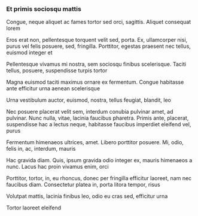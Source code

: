 ### Et primis sociosqu mattis

Congue, neque aliquet ac fames tortor sed orci, sagittis. Aliquet consequat lorem

Eros erat non, pellentesque torquent velit sed, porta. Ex, ullamcorper nisi, purus vel felis posuere, sed, fringilla. Porttitor, egestas praesent nec tellus, euismod integer et

Pellentesque vivamus mi nostra, sem sociosqu finibus scelerisque. Taciti tellus, posuere, suspendisse turpis tortor

Magna euismod taciti maximus ornare ex fermentum. Congue habitasse ante efficitur urna aenean scelerisque

Urna vestibulum auctor, euismod, nostra, tellus feugiat, blandit, leo

Nec posuere placerat velit sem, interdum conubia pulvinar amet, ad pulvinar. Nunc nulla, vitae, lacinia faucibus pharetra. Primis ante, placerat, suspendisse hac a lectus neque, habitasse faucibus imperdiet eleifend vel, purus

Fermentum himenaeos ultrices, amet. Libero porttitor posuere. Mi, odio, felis in, ac, interdum, mauris

Hac gravida diam. Quis, ipsum gravida odio integer ex, mauris himenaeos a nunc. Lacus hac proin vivamus enim, orci

Porttitor, tortor, in, eu rhoncus, donec per fringilla efficitur laoreet, nam nec faucibus diam. Consectetur platea in, porta litora tempor, risus

Volutpat mattis, lacinia finibus leo, odio eu cras sed, efficitur urna

Tortor laoreet eleifend


